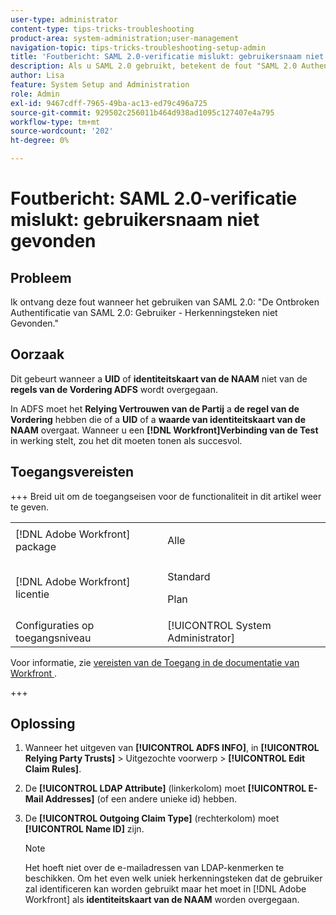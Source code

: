 ```yaml
---
user-type: administrator
content-type: tips-tricks-troubleshooting
product-area: system-administration;user-management
navigation-topic: tips-tricks-troubleshooting-setup-admin
title: 'Foutbericht: SAML 2.0-verificatie mislukt: gebruikersnaam niet gevonden'
description: Als u SAML 2.0 gebruikt, betekent de fout "SAML 2.0 Authentication Failed-User Identifier Not Found" (Niet gevonden voor verificatie van SAML) dat een UID- of NAAM-id niet wordt doorgegeven uit de ADFS-aanvraagregels.
author: Lisa
feature: System Setup and Administration
role: Admin
exl-id: 9467cdff-7965-49ba-ac13-ed79c496a725
source-git-commit: 929502c256011b464d938ad1095c127407e4a795
workflow-type: tm+mt
source-wordcount: '202'
ht-degree: 0%

---
```


# Foutbericht: SAML 2.0-verificatie mislukt: gebruikersnaam niet gevonden

## Probleem

Ik ontvang deze fout wanneer het gebruiken van SAML 2.0: &quot;De Ontbroken Authentificatie van SAML 2.0: Gebruiker - Herkenningsteken niet Gevonden.&quot;

## Oorzaak

Dit gebeurt wanneer a **UID** of **identiteitskaart van de NAAM** niet van de **regels van de Vordering ADFS** wordt overgegaan.

In ADFS moet het **Relying Vertrouwen van de Partij** a **de regel van de Vordering** hebben die of a **UID** of a **waarde van identiteitskaart van de NAAM** overgaat. Wanneer u een **[!DNL Workfront]Verbinding van de Test** in werking stelt, zou het dit moeten tonen als succesvol.

## Toegangsvereisten

+++ Breid uit om de toegangseisen voor de functionaliteit in dit artikel weer te geven.

<table style="table-layout:auto"> 
 <col> 
 <col> 
 <tbody> 
  <tr> 
   <td>[!DNL Adobe Workfront] package</td> 
   <td><p>Alle</p></td> 
  </tr> 
  <tr> 
   <td>[!DNL Adobe Workfront] licentie</td> 
   <td><p>Standard</p>
       <p>Plan</p></td>
  </tr> 
  <tr> 
   <td>Configuraties op toegangsniveau</td> 
   <td>[!UICONTROL System Administrator]</td> 
  </tr> 
 </tbody> 
</table>

Voor informatie, zie [ vereisten van de Toegang in de documentatie van Workfront ](/help/quicksilver/administration-and-setup/add-users/access-levels-and-object-permissions/access-level-requirements-in-documentation.md).

+++

## Oplossing

1. Wanneer het uitgeven van **[!UICONTROL ADFS INFO]**, in **[!UICONTROL Relying Party Trusts]** > Uitgezochte voorwerp > **[!UICONTROL Edit Claim Rules]**.

1. De **[!UICONTROL LDAP Attribute]** (linkerkolom) moet **[!UICONTROL E-Mail Addresses]** (of een andere unieke id) hebben.

1. De **[!UICONTROL Outgoing Claim Type]** (rechterkolom) moet **[!UICONTROL Name ID]** zijn.

   >[!NOTE]
   >
   >Het hoeft niet over de e-mailadressen van LDAP-kenmerken te beschikken. Om het even welk uniek herkenningsteken dat de gebruiker zal identificeren kan worden gebruikt maar het moet in [!DNL Adobe Workfront] als **identiteitskaart van de NAAM** worden overgegaan.
